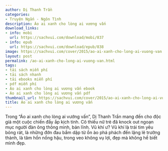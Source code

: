 ```yaml
---
author: Dị Thanh Trần
categories:
- Truyện Ngắn - Ngôn Tình
description: Áo ai xanh cho lòng ai vương vấn
download_links:
- info: mobi
  url: https://sachvui.com/download/mobi/837
- info: epub
  url: https://sachvui.com/download/epub/838
image: https://sachvui.com/cover/2015/ao-ai-xanh-cho-long-ai-vuong-van.jpg
layout: post
permalink: /ao-ai-xanh-cho-long-ai-vuong-van.html
tags:
- tải sách miễn phí
- tải sách nhanh
- tải ebooks miễn phí
- pdf miễn phí
- Áo ai xanh cho lòng ai vương vấn ebook
- Áo ai xanh cho lòng ai vương vấn pdf
thumbnail_url: https://sachvui.com/cover/2015/ao-ai-xanh-cho-long-ai-vuong-van.jpg
title: Áo ai xanh cho lòng ai vương vấn
---
```


 <div class="item-desc text-justify"> Trong “Áo ai xanh cho lòng ai vướng vấn”, Dị Thanh Trần mang đến cho độc giả một cuộc chiến đầy ắp kịch tính. Cô thiếu nữ trẻ đã knock out ngoạn mục người đàn ông thông minh, bản lĩnh. Vũ khí ư? Vũ khí là trái tim yêu bỏng rát, là những đớn đau bầm dập từ ồn ào phá phách đến lặng lẽ trưởng thành, là tâm hồn nồng hậu, trong veo không vụ lợi, đẹp mà không hề biết mình đẹp. </div>